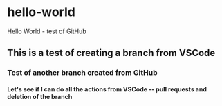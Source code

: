 # hello-world
Hello World - test of GitHub

## This is a test of creating a branch from VSCode

### Test of another branch created from GitHub
#### Let's see if I can do all the actions from VSCode -- pull requests and deletion of the branch